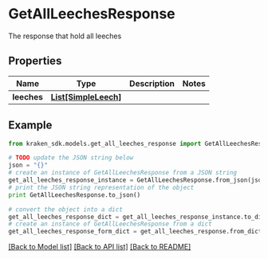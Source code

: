 # GetAllLeechesResponse

The response that hold all leeches

## Properties
Name | Type | Description | Notes
------------ | ------------- | ------------- | -------------
**leeches** | [**List[SimpleLeech]**](SimpleLeech.md) |  | 

## Example

```python
from kraken_sdk.models.get_all_leeches_response import GetAllLeechesResponse

# TODO update the JSON string below
json = "{}"
# create an instance of GetAllLeechesResponse from a JSON string
get_all_leeches_response_instance = GetAllLeechesResponse.from_json(json)
# print the JSON string representation of the object
print GetAllLeechesResponse.to_json()

# convert the object into a dict
get_all_leeches_response_dict = get_all_leeches_response_instance.to_dict()
# create an instance of GetAllLeechesResponse from a dict
get_all_leeches_response_form_dict = get_all_leeches_response.from_dict(get_all_leeches_response_dict)
```
[[Back to Model list]](../README.md#documentation-for-models) [[Back to API list]](../README.md#documentation-for-api-endpoints) [[Back to README]](../README.md)


